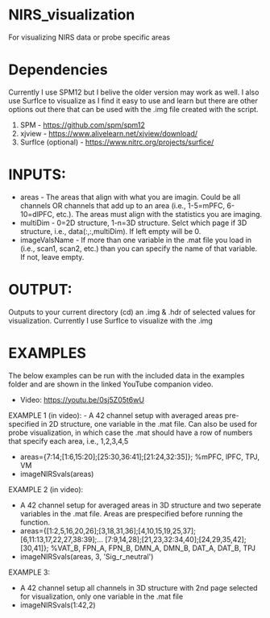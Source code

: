 # NIRS_visualization
For visualizing NIRS data or probe specific areas

# Dependencies
Currently I use SPM12 but I belive the older version may work as well. I also use SurfIce to visualize as I find it easy to use and learn but there are other options out there that can be used with the .img file created with the script.
1. SPM - https://github.com/spm/spm12
2. xjview - https://www.alivelearn.net/xjview/download/
3. SurfIce (optional) - https://www.nitrc.org/projects/surfice/

# INPUTS:
- areas - The areas that align with what you are imagin. Could be all
       channels OR channels that add up to an area (i.e., 1-5=mPFC, 6-10=dlPFC,
       etc.). The areas must align with the statistics you are imaging.
- multiDim - 0=2D structure, 1-n=3D structure. Selct which page if 3D
       structure, i.e., data(:,:,multiDim). If left empty will be 0.
- imageValsName - If more than one variable in the .mat file you load in
       (i.e., scan1, scan2, etc.) than you can specify the name of that
       variable. If not, leave empty.
       
# OUTPUT:
Outputs to your current directory (cd) an .img & .hdr of selected values for visualization. Currently I use SurfIce to visualize with the .img

# EXAMPLES
The below examples can be run with the included data in the examples folder and are shown in the linked YouTube companion video.
- Video: https://youtu.be/0sj5Z05t6wU

EXAMPLE 1 (in video): 
       - A 42 channel setup with averaged areas pre-specified in 2D structure, one variable in the .mat file. Can also be used for probe visualization, in which case the .mat should have a row of numbers that specify each area, i.e., 1,2,3,4,5
  - areas={7:14;[1:6,15:20];[25:30,36:41];[21:24,32:35]}; %mPFC, lPFC, TPJ, VM
  - imageNIRSvals(areas)

EXAMPLE 2 (in video): 
  - A 42 channel setup for averaged areas in 3D structure and two seperate variables in the .mat file. Areas are prespecified before running the function.
  - areas={[1:2,5,16,20,26];[3,18,31,36];[4,10,15,19,25,37];[6,11:13,17,22,27,38:39];...
    [7:9,14,28];[21,23,32:34,40];[24,29,35,42];[30,41]}; %VAT_B, FPN_A, FPN_B, DMN_A, DMN_B, DAT_A, DAT_B, TPJ
  - imageNIRSvals(areas, 3, 'Sig_r_neutral')

EXAMPLE 3: 
  - A 42 channel setup all channels in 3D structure with 2nd page selected for visualization, only one variable in the .mat file
  - imageNIRSvals(1:42,2)
